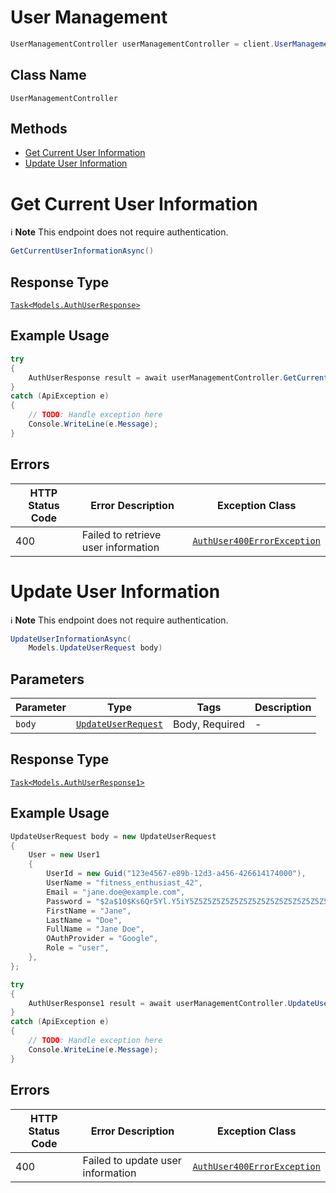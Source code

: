 # User Management

```csharp
UserManagementController userManagementController = client.UserManagementController;
```

## Class Name

`UserManagementController`

## Methods

* [Get Current User Information](../../doc/controllers/user-management.md#get-current-user-information)
* [Update User Information](../../doc/controllers/user-management.md#update-user-information)


# Get Current User Information

:information_source: **Note** This endpoint does not require authentication.

```csharp
GetCurrentUserInformationAsync()
```

## Response Type

[`Task<Models.AuthUserResponse>`](../../doc/models/auth-user-response.md)

## Example Usage

```csharp
try
{
    AuthUserResponse result = await userManagementController.GetCurrentUserInformationAsync();
}
catch (ApiException e)
{
    // TODO: Handle exception here
    Console.WriteLine(e.Message);
}
```

## Errors

| HTTP Status Code | Error Description | Exception Class |
|  --- | --- | --- |
| 400 | Failed to retrieve user information | [`AuthUser400ErrorException`](../../doc/models/auth-user-400-error-exception.md) |


# Update User Information

:information_source: **Note** This endpoint does not require authentication.

```csharp
UpdateUserInformationAsync(
    Models.UpdateUserRequest body)
```

## Parameters

| Parameter | Type | Tags | Description |
|  --- | --- | --- | --- |
| `body` | [`UpdateUserRequest`](../../doc/models/update-user-request.md) | Body, Required | - |

## Response Type

[`Task<Models.AuthUserResponse1>`](../../doc/models/auth-user-response-1.md)

## Example Usage

```csharp
UpdateUserRequest body = new UpdateUserRequest
{
    User = new User1
    {
        UserId = new Guid("123e4567-e89b-12d3-a456-426614174000"),
        UserName = "fitness_enthusiast_42",
        Email = "jane.doe@example.com",
        Password = "$2a$10$Ks6Qr5Yl.Y5iY5Z5Z5Z5Z5Z5Z5Z5Z5Z5Z5Z5Z5Z5Z5Z5Z5Z5Z5",
        FirstName = "Jane",
        LastName = "Doe",
        FullName = "Jane Doe",
        OAuthProvider = "Google",
        Role = "user",
    },
};

try
{
    AuthUserResponse1 result = await userManagementController.UpdateUserInformationAsync(body);
}
catch (ApiException e)
{
    // TODO: Handle exception here
    Console.WriteLine(e.Message);
}
```

## Errors

| HTTP Status Code | Error Description | Exception Class |
|  --- | --- | --- |
| 400 | Failed to update user information | [`AuthUser400ErrorException`](../../doc/models/auth-user-400-error-exception.md) |

